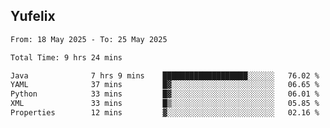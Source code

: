 ## Yufelix

<!--START_SECTION:waka-->

```txt
From: 18 May 2025 - To: 25 May 2025

Total Time: 9 hrs 24 mins

Java              7 hrs 9 mins    ███████████████████░░░░░░   76.02 %
YAML              37 mins         █▓░░░░░░░░░░░░░░░░░░░░░░░   06.65 %
Python            33 mins         █▓░░░░░░░░░░░░░░░░░░░░░░░   06.01 %
XML               33 mins         █▒░░░░░░░░░░░░░░░░░░░░░░░   05.85 %
Properties        12 mins         ▓░░░░░░░░░░░░░░░░░░░░░░░░   02.16 %
```

<!--END_SECTION:waka-->

